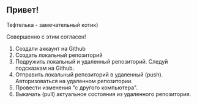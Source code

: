 ## Привет!

Тефтелька - замечательный котик)

Совершенно с этим согласен!

1. Создали аккаунт на Github
2. Создать локальный репозиторий
3. Подружить локальный и удаленный репозиторий. Следуй подсказкам на Github.
4. Отправить локальный репозиторий в удаленный (push). Авторизоваться на удаленном репозитории.
5. Провести изменения "с другого компьютера".
6. Выкачать (pull) актуальное состояния из удаленного репозитория.

